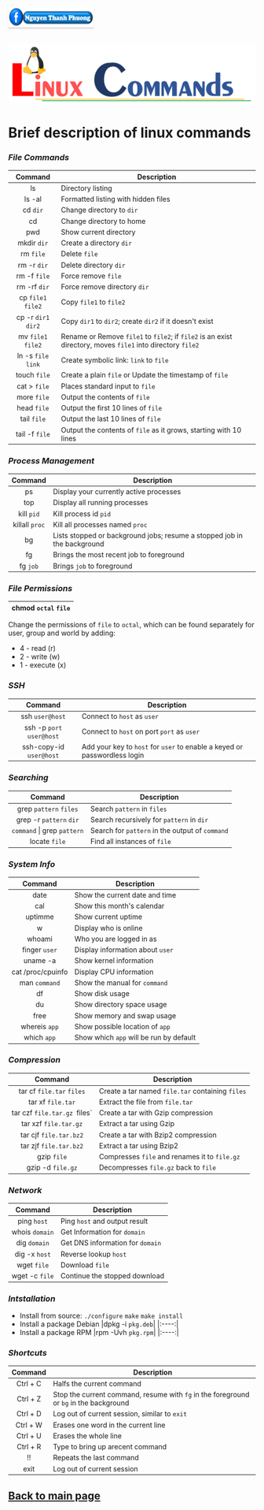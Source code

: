 <a href="https://www.facebook.com/phuonguno.vn" target="_blank"><img src="../img/facebook-link.PNG" alt="Nguyen Thanh Phuong" style="height: 41px !important;width: 174px !important;box-shadow: 0px 3px 2px 0px rgba(190, 190, 190, 0.5) !important;-webkit-box-shadow: 0px 3px 2px 0px rgba(190, 190, 190, 0.5) !important;" ></a>

<p align="center">
    <br/>
    <a href="../content/Linux-command.md">	
        <img src="../img/Linux_command.PNG" alt="Linux command">
    </a>
</p>



# Brief description of linux commands



### *File Commands*

|Command|Description|
|:----:|----|
|ls|Directory listing|
|ls -al|Formatted listing with hidden files|
|cd `dir`|Change directory to `dir`|
|cd|Change directory to home|
|pwd|Show current directory|
|mkdir `dir`|Create a directory `dir`|
|rm `file`|Delete `file`|
|rm -r `dir`|Delete directory `dir`|
|rm -f `file`|Force remove `file`|
|rm -rf `dir`|Force remove directory `dir`|
|cp `file1` `file2`|Copy `file1` to `file2`|
|cp -r `dir1` `dir2`|Copy `dir1` to `dir2`; create `dir2` if it doesn't exist|
|mv `file1` `file2`|Rename or Remove `file1` to `file2`; if `file2` is an exist directory, moves `file1` into directory `file2`|
|ln -s `file` `link`|Create symbolic link: `link` to `file`|
|touch `file`|Create a plain `file` or Update the timestamp of `file`|
|cat > `file`|Places standard input to `file`|
|more `file`|Output the contents of `file`|
|head `file`|Output the first 10 lines of `file`|
|tail `file`|Output the last 10 lines of `file`|
|tail -f `file`|Output the contents of `file` as it grows, starting with 10 lines|

### *Process Management*

|Command|Description|
|:----:|----|
|ps|Display your currently active processes|
|top|Display all running processes|
|kill `pid`| Kill process id `pid`|
|killall `proc`|Kill all processes named `proc`|
|bg|Lists stopped or background jobs; resume a stopped job in the background|
|fg|Brings the most recent job to foreground|
|fg `job`|Brings `job` to foreground|

### *File Permissions*

|**chmod** `octal` `file`|
|:----:|

Change the permissions of `file` to `octal`, which can be found separately for user, group and world by adding:
* 4 - read (r)
* 2 - write (w)
* 1 - execute (x)

### *SSH*

|Command|Description|
|:----:|----|
|ssh `user@host`|Connect to `host` as `user`|
|ssh -p `port` `user@host`|Connect to `host` on port `port` as `user`|
|ssh-copy-id `user@host`|Add your key to `host` for `user` to enable a keyed or passwordless login|

### *Searching*

|Command|Description|
|:----:|----|
|grep `pattern` `files`|Search `pattern` in `files`|
|grep -r `pattern` `dir`|Search recursively for `pattern` in `dir`|
|`command` \| grep `pattern`|Search for `pattern` in the output of `command`|
|locate `file`|Find all instances of `file`|

### *System Info*

|Command|Description|
|:----:|----|
|date|Show the current date and time|
|cal|Show this month's calendar|
|uptimme|Show current uptime|
|w|Display who is online|
|whoami|Who you are logged in as|
|finger `user`|Display information about `user`|
|uname -a|Show kernel information|
|cat /proc/cpuinfo|Display CPU information|
|man `command`|Show the manual for `command`|
|df|Show disk usage|
|du|Show directory space usage|
|free|Show memory and swap usage|
|whereis `app`|Show possible location of `app`|
|which `app`|Show which `app` will be run by default|

### *Compression*

|Command|Description|
|:----:|----|
|tar cf `file.tar` `files`|Create a tar named `file.tar` containing `files`|
|tar xf `file.tar`|Extract the file from `file.tar`|
|tar czf `file.tar.gz `files`|Create a tar with Gzip compression|
|tar xzf `file.tar.gz`|Extract a tar using Gzip|
|tar cjf `file.tar.bz2`|Create a tar with Bzip2 compression|
|tar zjf `file.tar.bz2`|Extract a tar using Bzip2|
|gzip `file`|Compresses `file` and renames it to `file.gz`|
|gzip -d `file.gz`|Decompresses `file.gz` back to `file`|

### *Network*

|Command|Description|
|:----:|----|
|ping `host`|Ping `host` and output result|
|whois `domain`|Get Information for `domain`|
|dig `domain`|Get DNS information for `domain`|
|dig -x `host`|Reverse lookup `host`|
|wget `file`|Download `file`|
|wget -c `file`|Continue the stopped download|

### *Intstallation*

* Install from source:
    `./configure`
    `make`
    `make install`
* Install a package Debian
    |dpkg -i `pkg.deb`|
    |:----:|
* Install a package RPM
    |rpm -Uvh `pkg.rpm`|
    |:----:|

### *Shortcuts*

|Command|Description|
|:----:|----|
|Ctrl + C|Halfs the current command|
|Ctrl + Z|Stop the current command, resume with `fg` in the foreground or `bg` in the background|
|Ctrl + D|Log out of current session, similar to `exit`|
|Ctrl + W|Erases one word in the current line|
|Ctrl + U|Erases the whole line|
|Ctrl + R|Type to bring up arecent command|
|!!|Repeats the last command|
|exit|Log out of current session|

## [Back to main page](../README.md)
